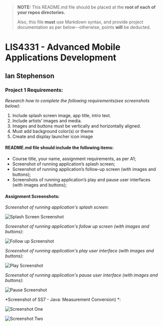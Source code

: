 > **NOTE:** This README.md file should be placed at the **root of each of your repos directories.**
>
>Also, this file **must** use Markdown syntax, and provide project documentation as per below--otherwise, points **will** be deducted.
>

# LIS4331 - Advanced Mobile Applications Development

## Ian Stephenson

### Project 1 Requirements:

*Research how to complete the following requirements(see screenshots below):*

1. Include splash screen image, app title, intro text.
2. Include artists’ images and media.
3. Images and buttons must be vertically and horizontally aligned.
4. Must add background color(s) or theme
5. Create and display launcher icon image

#### README.md file should include the following items:

* Course title, your name, assignment requirements, as per A1;
* Screenshot of running application’s splash screen;
* Screenshot of running application’s follow-up screen (with images and buttons);
* Screenshots of running application’s play and pause user interfaces (with images and buttons);

#### Assignment Screenshots:

*Screenshot of running application's splash screen*:

![Splash Screen Screenshot](images/splash.png)

*Screenshot of running application's follow up screen (with images and buttons)*:

![Follow up Screenshot](images/main.png)

*Screenshot of running application's play user interface (with images and buttons)*:

![Play Screenshot](images/play.png)

*Screenshot of running application's pause user interface (with images and buttons)*:

![Pause Screenshot](images/pause.png)

*Screenshot of SS7 - Java: Measurement Conversion) *:

![Screenshot One](images/SS7p1.png)

![Screenshot Two](images/SS7p2.png)

